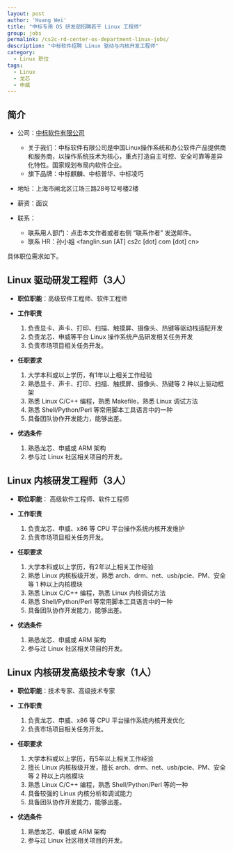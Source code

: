 ```yaml
---
layout: post
author: 'Huang Wei'
title: "中标专用 OS 研发部招聘若干 Linux 工程师"
group: jobs
permalink: /cs2c-rd-center-os-department-linux-jobs/
description: "中标软件招聘 Linux 驱动与内核开发工程师"
category:
  - Linux 职位
tags:
  - Linux
  - 龙芯
  - 申威
---
```


## 简介

* 公司：[中标软件有限公司](http://www.cs2c.com.cn/)
  * 关于我们：中标软件有限公司是中国Linux操作系统和办公软件产品提供商和服务商，以操作系统技术为核心，重点打造自主可控、安全可靠等差异化特性。国家规划布局内软件企业。
  * 旗下品牌：中标麒麟、中标普华、中标凌巧
* 地址：上海市闸北区江场三路28号12号楼2楼
* 薪资：面议
* 联系：

  * 联系用人部门：点击本文作者或者右侧 “联系作者” 发送邮件。
  * 联系 HR：孙小姐 <fanglin.sun [AT] cs2c [dot] com [dot] cn>

具体职位需求如下。

## Linux 驱动研发工程师（3人）

* __职位职能__：高级软件工程师、软件工程师
* __工作职责__

  1. 负责显卡、声卡、打印、扫描、触摸屏、摄像头、热键等驱动栈适配开发
  2. 负责龙芯、申威等平台 Linux 操作系统产品研发相关任务开发
  3. 负责市场项目相关任务开发。

* __任职要求__

  1. 大学本科或以上学历，有1年以上相关工作经验
  2. 熟悉显卡、声卡、打印、扫描、触摸屏、摄像头、热键等 2 种以上驱动框架
  3. 熟悉 Linux C/C++ 编程，熟悉 Makefile，熟悉 Linux 调试方法
  4. 熟悉 Shell/Python/Perl 等常用脚本工具语言中的一种
  5. 具备团队协作开发能力，能够出差。

* __优选条件__

  1. 熟悉龙芯、申威或 ARM 架构
  2. 参与过 Linux 社区相关项目的开发。


## Linux 内核研发工程师（3人）

* __职位职能__： 高级软件工程师、软件工程师
* __工作职责__

  1. 负责龙芯、申威、x86 等 CPU 平台操作系统内核开发维护
  2. 负责市场项目相关任务开发。

* __任职要求__

  1. 大学本科或以上学历，有2年以上相关工作经验
  2. 熟悉 Linux 内核板级开发，熟悉 arch、drm、net、usb/pcie、PM、安全等 1 种以上内核模块
  3. 熟悉 Linux C/C++ 编程，熟悉 Linux 内核调试方法
  4. 熟悉 Shell/Python/Perl 等常用脚本工具语言中的一种
  5. 具备团队协作开发能力，能够出差。

* __优选条件__

  1. 熟悉龙芯、申威或 ARM 架构
  2. 参与过 Linux 社区相关项目的开发。

## Linux 内核研发高级技术专家（1人）

* __职位职能__：技术专家、高级技术专家
* __工作职责__

  1. 负责龙芯、申威、x86 等 CPU 平台操作系统内核开发优化
  2. 负责市场项目相关任务开发。

* __任职要求__

  1. 大学本科或以上学历，有5年以上相关工作经验
  2. 擅长 Linux 内核板级开发，擅长 arch、drm、net、usb/pcie、PM、安全等 2 种以上内核模块
  3. 熟悉 Linux C/C++ 编程，熟悉 Shell/Python/Perl 等的一种
  4. 具备较强的 Linux 内核分析和调试能力
  5. 具备团队协作开发能力，能够出差。

* __优选条件__

  1. 熟悉龙芯、申威或 ARM 架构
  2. 参与过 Linux 社区相关项目的开发。
